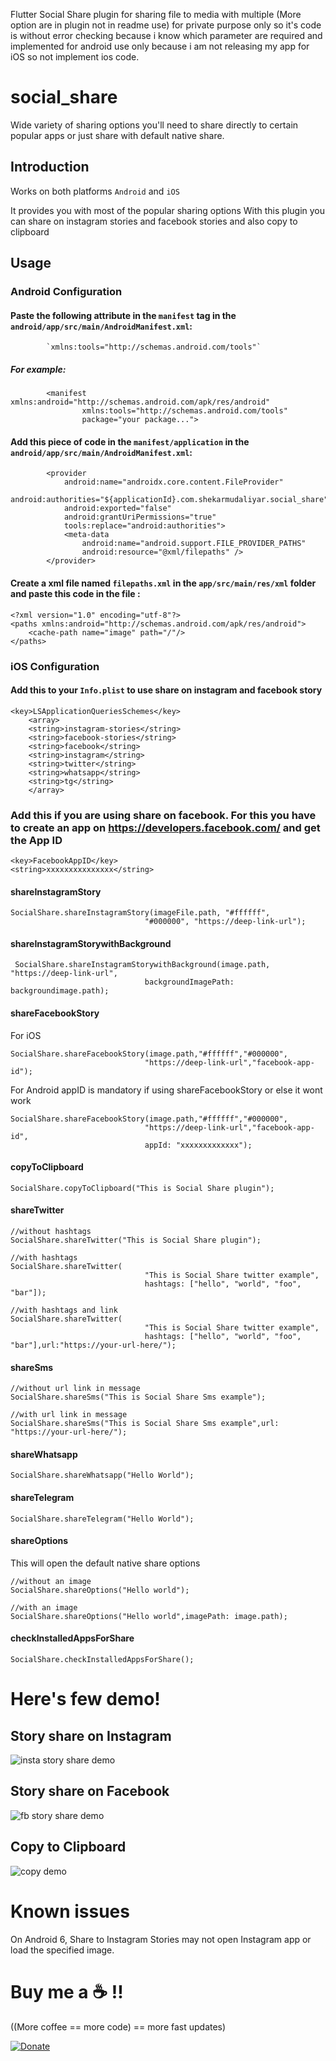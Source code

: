 Flutter Social Share plugin for sharing file to media with multiple (More option are in plugin not in readme use) for private purpose only so it's code is without error checking because i know which parameter are required and implemented for android use only because i am not releasing my app for iOS so not implement ios code.

# social_share

Wide variety of sharing options you'll need to share directly to certain popular apps or just share with default native share.

## Introduction

Works on both platforms `Android` and `iOS`

It provides you with most of the popular sharing options
With this plugin you can share on instagram stories and facebook stories and also copy to clipboard

## Usage

### Android Configuration

#### Paste the following attribute in the `manifest` tag in the `android/app/src/main/AndroidManifest.xml`:

```
 		`xmlns:tools="http://schemas.android.com/tools"`
```

##### For example:

```
        <manifest xmlns:android="http://schemas.android.com/apk/res/android"
                xmlns:tools="http://schemas.android.com/tools"
                package="your package...">
```

#### Add this piece of code in the `manifest/application` in the `android/app/src/main/AndroidManifest.xml`:

```
 		<provider
            android:name="androidx.core.content.FileProvider"
            android:authorities="${applicationId}.com.shekarmudaliyar.social_share"
            android:exported="false"
            android:grantUriPermissions="true"
            tools:replace="android:authorities">
            <meta-data
                android:name="android.support.FILE_PROVIDER_PATHS"
                android:resource="@xml/filepaths" />
        </provider>
```

#### Create a xml file named `filepaths.xml` in the `app/src/main/res/xml` folder and paste this code in the file :

```
<?xml version="1.0" encoding="utf-8"?>
<paths xmlns:android="http://schemas.android.com/apk/res/android">
    <cache-path name="image" path="/"/>
</paths>
```

### iOS Configuration

#### Add this to your `Info.plist` to use share on instagram and facebook story

```
<key>LSApplicationQueriesSchemes</key>
	<array>
	<string>instagram-stories</string>
	<string>facebook-stories</string>
	<string>facebook</string>
	<string>instagram</string>
	<string>twitter</string>
	<string>whatsapp</string>
    <string>tg</string>
	</array>
```

### Add this if you are using share on facebook. For this you have to create an app on https://developers.facebook.com/ and get the App ID

```
<key>FacebookAppID</key>
<string>xxxxxxxxxxxxxxx</string>
```

#### shareInstagramStory

```
SocialShare.shareInstagramStory(imageFile.path, "#ffffff",
                              "#000000", "https://deep-link-url");
```

#### shareInstagramStorywithBackground

```
 SocialShare.shareInstagramStorywithBackground(image.path, "https://deep-link-url",
                              backgroundImagePath: backgroundimage.path);
```

#### shareFacebookStory

For iOS

```
SocialShare.shareFacebookStory(image.path,"#ffffff","#000000",
                              "https://deep-link-url","facebook-app-id");
```

For Android
appID is mandatory if using shareFacebookStory or else it wont work

```
SocialShare.shareFacebookStory(image.path,"#ffffff","#000000",
                              "https://deep-link-url","facebook-app-id",
							  appId: "xxxxxxxxxxxxx");
```

#### copyToClipboard

```
SocialShare.copyToClipboard("This is Social Share plugin");
```

#### shareTwitter

```
//without hashtags
SocialShare.shareTwitter("This is Social Share plugin");

//with hashtags
SocialShare.shareTwitter(
                              "This is Social Share twitter example",
                              hashtags: ["hello", "world", "foo", "bar"]);

//with hashtags and link
SocialShare.shareTwitter(
                              "This is Social Share twitter example",
                              hashtags: ["hello", "world", "foo", "bar"],url:"https://your-url-here/");
```

#### shareSms

```
//without url link in message
SocialShare.shareSms("This is Social Share Sms example");

//with url link in message
SocialShare.shareSms("This is Social Share Sms example",url: "https://your-url-here/");
```

#### shareWhatsapp

```
SocialShare.shareWhatsapp("Hello World");
```

#### shareTelegram

```
SocialShare.shareTelegram("Hello World");
```

#### shareOptions

This will open the default native share options

```
//without an image
SocialShare.shareOptions("Hello world");

//with an image
SocialShare.shareOptions("Hello world",imagePath: image.path);
```

#### checkInstalledAppsForShare

```
SocialShare.checkInstalledAppsForShare();
```

# Here's few demo!

## Story share on Instagram

![insta story share demo](demogifs/insta.gif)

## Story share on Facebook

![fb story share demo](demogifs/fbshare.gif)

## Copy to Clipboard

![copy demo](demogifs/copy.gif)

# Known issues

On Android 6, Share to Instagram Stories may not open Instagram app or load the specified image.

# Buy me a :coffee: !!

((More coffee == more code) == more fast updates)

[![Donate](https://img.shields.io/badge/Donate-PayPal-green.svg)](https://paypal.me/b1naryishere/10)
